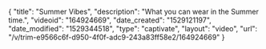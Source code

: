 {
    "title": "Summer Vibes",
    "description": "What you can wear in the Summer time.",
    "videoid": "164924669",
    "date_created": "1529121197",
    "date_modified": "1529344518",
    "type": "captivate",
    "layout": "video",
    "url": "\/v\/trim-e9566c6f-d950-4f0f-adc9-243a83ff58e2\/164924669"
}